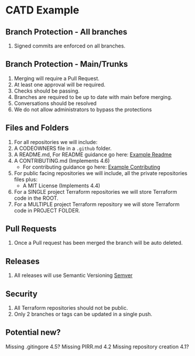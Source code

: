# CATD Example

## Branch Protection - All branches
1. Signed commits are enforced on all branches.


## Branch Protection - Main/Trunks
1. Merging will require a Pull Request.
1. At least one approval will be required.
1. Checks should be passing.
1. Branches are required to be up to date with main before merging.
1. Conversations should be resolved
1. We do not allow administrators to bypass the protections


## Files and Folders
1. For all repositories we will include:
1. A CODEOWNERS file in a `.github` folder.
1. A README.md, For README guidance go here: [Example Readme](https://github.com/ONSdigital/ons-gcp-terraform-template/blob/main/README.md)
1. A CONTRIBUTING.md  (Implements 4.6)
    - For contributing guidance go here: [Example Contributing](https://github.com/ONSdigital/ons-gcp-terraform-template/blob/main/CONTRIBUTING.md)
1. For public facing repositories we will include, all the private repositories files plus:
    - A MIT License (Implements 4.4)
1. For a SINGLE project Terraform repositories we will store Terraform code in the ROOT.
1. For a MULTIPLE project Terraform repository we will store Terraform code in PROJECT FOLDER.


## Pull Requests
1. Once a Pull request has been merged the branch will be auto deleted.


## Releases
1. All releases will use Semantic Versioning [Semver](https://semver.org/)

## Security
1. All Terraform repositories should not be public.
1. Only 2 branches or tags can be updated in a single push.

## Potential new?
Missing .gitingore 4.5?
Missing PIRR.md 4.2
Missing repository creation 4.1?